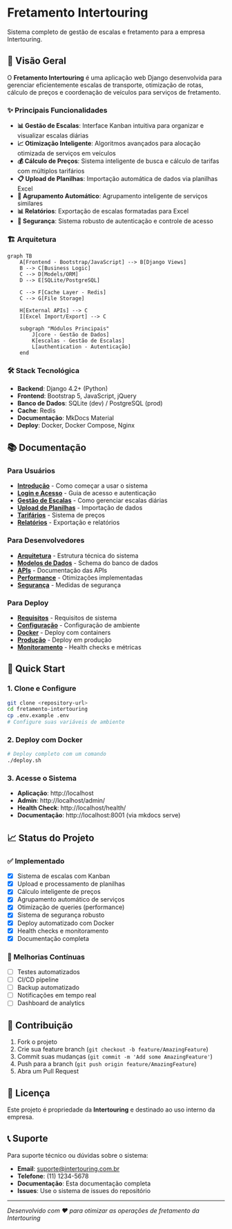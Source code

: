 # Fretamento Intertouring

Sistema completo de gestão de escalas e fretamento para a empresa Intertouring.

## 🚀 Visão Geral

O **Fretamento Intertouring** é uma aplicação web Django desenvolvida para gerenciar eficientemente escalas de transporte, otimização de rotas, cálculo de preços e coordenação de veículos para serviços de fretamento.

### ✨ Principais Funcionalidades

- **📊 Gestão de Escalas**: Interface Kanban intuitiva para organizar e visualizar escalas diárias
- **📈 Otimização Inteligente**: Algoritmos avançados para alocação otimizada de serviços em veículos
- **💰 Cálculo de Preços**: Sistema inteligente de busca e cálculo de tarifas com múltiplos tarifários
- **📋 Upload de Planilhas**: Importação automática de dados via planilhas Excel
- **🔄 Agrupamento Automático**: Agrupamento inteligente de serviços similares
- **📊 Relatórios**: Exportação de escalas formatadas para Excel
- **🔐 Segurança**: Sistema robusto de autenticação e controle de acesso

### 🏗️ Arquitetura

```mermaid
graph TB
    A[Frontend - Bootstrap/JavaScript] --> B[Django Views]
    B --> C[Business Logic]
    C --> D[Models/ORM]
    D --> E[SQLite/PostgreSQL]
    
    C --> F[Cache Layer - Redis]
    C --> G[File Storage]
    
    H[External APIs] --> C
    I[Excel Import/Export] --> C
    
    subgraph "Módulos Principais"
        J[core - Gestão de Dados]
        K[escalas - Gestão de Escalas]
        L[authentication - Autenticação]
    end
```

### 🛠️ Stack Tecnológica

- **Backend**: Django 4.2+ (Python)
- **Frontend**: Bootstrap 5, JavaScript, jQuery
- **Banco de Dados**: SQLite (dev) / PostgreSQL (prod)
- **Cache**: Redis
- **Documentação**: MkDocs Material
- **Deploy**: Docker, Docker Compose, Nginx

## 📚 Documentação

### Para Usuários
- [**Introdução**](user-guide/introducao.md) - Como começar a usar o sistema
- [**Login e Acesso**](user-guide/login.md) - Guia de acesso e autenticação
- [**Gestão de Escalas**](user-guide/escalas.md) - Como gerenciar escalas diárias
- [**Upload de Planilhas**](user-guide/upload.md) - Importação de dados
- [**Tarifários**](user-guide/tarifarios.md) - Sistema de preços
- [**Relatórios**](user-guide/relatorios.md) - Exportação e relatórios

### Para Desenvolvedores
- [**Arquitetura**](technical/arquitetura.md) - Estrutura técnica do sistema
- [**Modelos de Dados**](technical/modelos.md) - Schema do banco de dados
- [**APIs**](technical/apis.md) - Documentação das APIs
- [**Performance**](technical/performance.md) - Otimizações implementadas
- [**Segurança**](technical/seguranca.md) - Medidas de segurança

### Para Deploy
- [**Requisitos**](deploy/requisitos.md) - Requisitos de sistema
- [**Configuração**](deploy/configuracao.md) - Configuração de ambiente
- [**Docker**](deploy/docker.md) - Deploy com containers
- [**Produção**](deploy/producao.md) - Deploy em produção
- [**Monitoramento**](deploy/monitoramento.md) - Health checks e métricas

## 🚀 Quick Start

### 1. Clone e Configure

```bash
git clone <repository-url>
cd fretamento-intertouring
cp .env.example .env
# Configure suas variáveis de ambiente
```

### 2. Deploy com Docker

```bash
# Deploy completo com um comando
./deploy.sh
```

### 3. Acesse o Sistema

- **Aplicação**: http://localhost
- **Admin**: http://localhost/admin/
- **Health Check**: http://localhost/health/
- **Documentação**: http://localhost:8001 (via mkdocs serve)

## 📈 Status do Projeto

### ✅ Implementado
- [x] Sistema de escalas com Kanban
- [x] Upload e processamento de planilhas
- [x] Cálculo inteligente de preços
- [x] Agrupamento automático de serviços
- [x] Otimização de queries (performance)
- [x] Sistema de segurança robusto
- [x] Deploy automatizado com Docker
- [x] Health checks e monitoramento
- [x] Documentação completa

### 🔧 Melhorias Contínuas
- [ ] Testes automatizados
- [ ] CI/CD pipeline
- [ ] Backup automatizado
- [ ] Notificações em tempo real
- [ ] Dashboard de analytics

## 🤝 Contribuição

1. Fork o projeto
2. Crie sua feature branch (`git checkout -b feature/AmazingFeature`)
3. Commit suas mudanças (`git commit -m 'Add some AmazingFeature'`)
4. Push para a branch (`git push origin feature/AmazingFeature`)
5. Abra um Pull Request

## 📝 Licença

Este projeto é propriedade da **Intertouring** e destinado ao uso interno da empresa.

## 📞 Suporte

Para suporte técnico ou dúvidas sobre o sistema:

- **Email**: suporte@intertouring.com.br
- **Telefone**: (11) 1234-5678
- **Documentação**: Esta documentação completa
- **Issues**: Use o sistema de issues do repositório

---

*Desenvolvido com ❤️ para otimizar as operações de fretamento da Intertouring*
